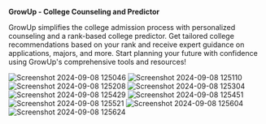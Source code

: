 **GrowUp - College Counseling and Predictor**

GrowUp simplifies the college admission process with personalized counseling and a rank-based college predictor. Get tailored college recommendations based on your rank and receive expert guidance on applications, majors, and more. Start planning your future with confidence using GrowUp's comprehensive tools and resources!

![Screenshot 2024-09-08 125046](https://github.com/user-attachments/assets/90aa1742-5a19-4461-b124-61ff6c515f13)
![Screenshot 2024-09-08 125110](https://github.com/user-attachments/assets/96b600f7-4d1a-4b00-83f9-018d675cfeab)
![Screenshot 2024-09-08 125208](https://github.com/user-attachments/assets/a28164c0-d6ff-4419-8a6b-be0879aa4eba)
![Screenshot 2024-09-08 125304](https://github.com/user-attachments/assets/2d316a8a-0e6a-436d-8cd7-8cf452c873f3)
![Screenshot 2024-09-08 125429](https://github.com/user-attachments/assets/6349ca42-cd08-4bdf-8029-bfcbe752f496)
![Screenshot 2024-09-08 125451](https://github.com/user-attachments/assets/1cc2403c-6474-4b2e-8a6e-ecebaa320496)
![Screenshot 2024-09-08 125521](https://github.com/user-attachments/assets/78558bbe-d403-4aaa-bdb5-018351d797bf)
![Screenshot 2024-09-08 125604](https://github.com/user-attachments/assets/347677b2-ee50-47ad-bd9e-1863a4a77352)
![Screenshot 2024-09-08 125624](https://github.com/user-attachments/assets/99095e4d-a11a-417d-a730-7d158d072697)


